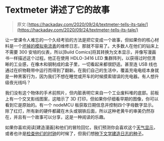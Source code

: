 # Textmeter 讲述了它的故事

> 原文:[https://hackaday.com/2020/09/24/textmeter-tells-its-tale/](https://hackaday.com/2020/09/24/textmeter-tells-its-tale/)

让一堂课令人难忘的一个久经考验的方法是把它变成一个故事，但如果你的核心材料是一个[坏掉的模拟电流表](https://buildcomics.com/uncategorized/g-rinder-and-the-textmeter/)的维修日志，那就不容易了。大多数人在他们的钻床上不需要 300 安培的仪表，所以[Build Comics]将其转换为文本显示，并像写漫画书一样描述这个过程。他正在使用 HDLO-3416 LED 集群阵列，以获得过时但清晰的工业感，在橡木和钢制成的盒子里，一切看起来都很舒适。甚至连 USB 线也通过在织物鞋带中运行而得到了翻新。在我们自己的生活中，覆盖充电电缆本身就是一种黑客行为，因为我们不想在睡觉或开车的时候摸索错误的充电器。有人想升级夜光线吗？

我们没有这个物体的手术前照片，但内脏表明它来自一个工业废料堆的底部。前板上有一个交叉影线图案，这暗示了 3D 打印，但如果你仔细看早期的图像，你可以看到它是原始的。有一个 nodeMCU 板获取日期信息并控制四个字母数字显示。除了红灯，所有新的硬件都藏在木头或钢铁后面，所以这种老黄牛的审美仍然存在，并且有一个故事可以分享，这是一种阅读的乐趣。

如果你喜欢阅读[建造漫画]和他们的冒险回忆，我们预测你会喜欢这个[天气显示](https://hackaday.com/2020/08/08/vintage-gauges-turned-classy-weather-display/)，或者也许是[检查他们的时钟](https://hackaday.com/2020/09/01/antique-oscilloscope-gets-new-home-and-purpose/)的时候了，但我们想[种下文学建造日志的种子](https://hackaday.com/2020/08/15/vintage-ammeter-becomes-plant-moisture-gauge/)。